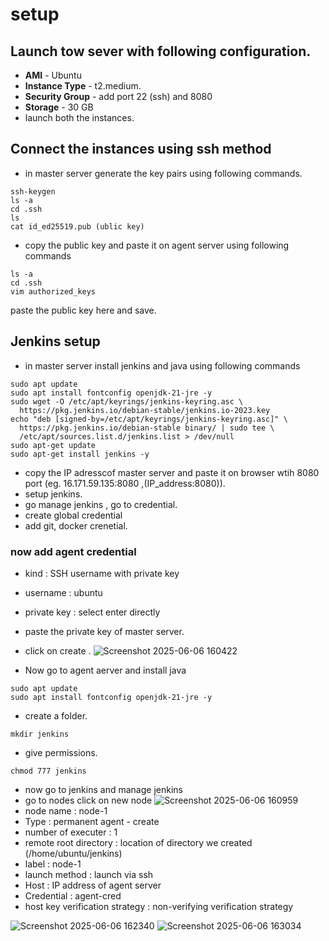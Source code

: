 # setup 
## Launch tow sever with following configuration.
- **AMI** - Ubuntu
- **Instance Type** - t2.medium.
- **Security Group** - add port 22 (ssh) and 8080
- **Storage** - 30 GB
- launch both the instances.
## Connect the instances using ssh method
- in master server generate the key pairs using following commands.
```
ssh-keygen
ls -a
cd .ssh
ls
cat id_ed25519.pub (ublic key)
```
- copy the public key and paste it on agent server using following commands
```
ls -a
cd .ssh
vim authorized_keys
```
paste the public key here and save.
## Jenkins setup
- in master server install jenkins and java using following commands
```
sudo apt update
sudo apt install fontconfig openjdk-21-jre -y
sudo wget -O /etc/apt/keyrings/jenkins-keyring.asc \
  https://pkg.jenkins.io/debian-stable/jenkins.io-2023.key
echo "deb [signed-by=/etc/apt/keyrings/jenkins-keyring.asc]" \
  https://pkg.jenkins.io/debian-stable binary/ | sudo tee \
  /etc/apt/sources.list.d/jenkins.list > /dev/null
sudo apt-get update
sudo apt-get install jenkins -y
```
- copy the IP adresscof master server and paste it on browser wtih 8080 port (eg. 16.171.59.135:8080  ,(IP_address:8080)).
- setup jenkins.
- go manage jenkins , go to credential.
- create global credential
- add git, docker crenetial.
### now add agent credential
- kind : SSH username with private key
- username : ubuntu
- private key : select enter directly
- paste the private key of master server.
- click on create .
![Screenshot 2025-06-06 160422](https://github.com/user-attachments/assets/2ce15bfa-95ec-4479-ae9d-39a9515fede4)

- Now go to agent aerver and install java
```
sudo apt update
sudo apt install fontconfig openjdk-21-jre -y
```
- create a folder.
```
mkdir jenkins
```
- give permissions.
```
chmod 777 jenkins
```
- now go to jenkins and manage jenkins
-  go to nodes click on new node
![Screenshot 2025-06-06 160959](https://github.com/user-attachments/assets/b6990fd3-8085-4efe-b381-95dd3244dded)
- node name : node-1
- Type : permanent agent - create
- number of executer : 1
- remote root directory : location of directory we created (/home/ubuntu/jenkins)
- label : node-1
- launch method : launch via ssh
- Host : IP address of agent server
- Credential : agent-cred
- host key verification strategy  : non-verifying verification strategy

![Screenshot 2025-06-06 162340](https://github.com/user-attachments/assets/68617e56-0a39-4dfe-8ad3-a8f7f253b9f3)
![Screenshot 2025-06-06 163034](https://github.com/user-attachments/assets/78e66cab-9924-437f-b3a4-985a16845b1b)

